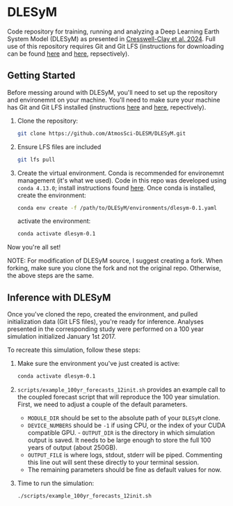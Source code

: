 # DLESyM
Code repository for training, running and analyzing a Deep Learning Earth System Model (DLESyM) as presented in [Cresswell-Clay et al. 2024](https://arxiv.org/abs/2409.16247). Full use of this repository requires Git and Git LFS (instructions for downloading can be found [here](https://github.com/git-guides/install-git) and [here](https://docs.github.com/en/repositories/working-with-files/managing-large-files/installing-git-large-file-storage), repsectively). 

## Getting Started
Before messing around with DLESyM, you'll need to set up the repository and environemnt on your machine. You'll need to make sure your machine has Git and Git LFS installed (instructions [here](https://git-scm.com/book/en/v2/Getting-Started-Installing-Git) and [here](https://git-lfs.github.com/), repectively).

1.  Clone the repository:
    ```sh
    git clone https://github.com/AtmosSci-DLESM/DLESyM.git
    ```

2. Ensure LFS files are included
    ```sh
    git lfs pull
    ```

3. Create the virtual environment. Conda is recommended for environemnt management (it's what we used). Code in this repo was developed using `conda 4.13.0`; install instructions found [here](https://docs.anaconda.com/miniconda/). Once conda is installed, create the environment: 
    ```sh
    conda env create -f /path/to/DLESyM/environments/dlesym-0.1.yaml
    ```
    activate the environment: 
    ```sh
    conda activate dlesym-0.1
    ```

Now you're all set! 

NOTE: For modification of DLESyM source, I suggest creating a fork. When forking, make sure you clone the fork and not the original repo. Otherwise, the above steps are the same. 

## Inference with DLESyM

Once you've cloned the repo, created the environment, and pulled initialization data (Git LFS files), you're ready for inference. Analyses presented in the corresponding study were performed on a 100 year simulation initialized January 1st 2017. 

To recreate this simulation, follow these steps: 

1. Make sure the environment you've just created is active: 

    ```sh
    conda activate dlesym-0.1
    ```

2. `scripts/example_100yr_forecasts_12init.sh` provides an example call to the coupled forecast script that will reproduce the 100 year simulation. First, we need to adjust a couple of the default parameters. 
    - `MODULE_DIR` should be set to the absolute path of your `DLESyM` clone. 
    - `DEVICE_NUMBERS` should be `-1` if using CPU, or the index of your CUDA compatible GPU. - `OUTPUT_DIR` is the directory in which simulation output is saved. It needs to be large enough to store the full 100 years of output (about 250GB). 
    - `OUTPUT_FILE` is where logs, stdout, stderr will be piped. Commenting this line out will sent these directly to your terminal session. 
    - The remaining parameters should be fine as default values for now.

3. Time to run the simulation: 

    ```sh
    ./scripts/example_100yr_forecasts_12init.sh
    ```

